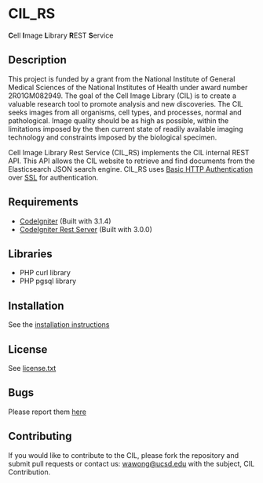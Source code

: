 [codeigniter]: https://codeigniter.com/
[codeigniterrest]: https://github.com/chriskacerguis/codeigniter-restserver

# CIL_RS
**C**ell **I**mage **L**ibrary **R**EST **S**ervice

## Description
This project is funded by a grant from the National Institute of General Medical Sciences of the National Institutes of 
Health under award number 2R01GM082949. The goal of the Cell Image Library (CIL) is to create a valuable research tool 
to promote analysis and new discoveries. The CIL seeks images from all organisms, cell types, and processes, normal 
and pathological. Image quality should be as high as possible, within the limitations imposed by the then current state of readily available imaging technology 
and constraints imposed by the biological specimen.

Cell Image Library Rest Service (CIL_RS) implements the CIL internal REST API. This API allows the CIL website to 
retrieve and find documents from the Elasticsearch JSON search engine. CIL_RS uses [Basic HTTP Authentication](https://en.wikipedia.org/wiki/Basic_access_authentication) 
over [SSL](https://en.wikipedia.org/wiki/Transport_Layer_Security) for authentication.

## Requirements
* [CodeIgniter][codeigniter] (Built with 3.1.4)
* [CodeIgniter Rest Server][codeigniterrest] (Built with 3.0.0)

## Libraries
* PHP curl library
* PHP pgsql library

## Installation
See the [installation instructions](https://github.com/slash-segmentation/CIL_RS/wiki/How_to_deploy)

## License
See [license.txt](https://github.com/slash-segmentation/CIL_RS/blob/master/LICENSE.txt)

## Bugs
Please report them [here](https://github.com/slash-segmentation/CIL_RS/issues)

## Contributing
If you would like to contribute to the CIL, please fork the repository and submit pull requests or contact us: wawong@ucsd.edu with the subject, CIL Contribution.








